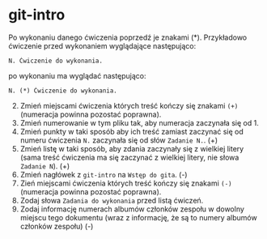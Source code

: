 # git-intro

Po wykonaniu danego ćwiczenia poprzedź je znakami (*).
Przykładowo ćwiczenie przed wykonaniem wyglądające następująco:
```
N. Ćwiczenie do wykonania.
```
po wykonaniu ma wyglądać następująco:
```
N. (*) Ćwiczenie do wykonania.
```

2. Zmień miejscami ćwiczenia których treść kończy się znakami `(+)` (numeracja powinna pozostać poprawna).
3. Zmień numerowanie w tym pliku tak, aby numeracja zaczynała się od 1.
4. Zmień punkty w taki sposób aby ich treść zamiast zaczynać się od numeru ćwiczenia `N.` zaczynała się od słów `Zadanie N.`. (+)
5. Zmień listę w taki sposób, aby zdania zaczynały się z wielkiej litery (sama treść ćwiczenia ma się zaczynać z wielkiej litery, nie słowa `Zadanie N`). (+)
6. Zmień nagłówek z `git-intro` na `Wstęp do gita`. (-)
7. Zień miejscami ćwiczenia których treść kończy się znakami `(-)` (numeracja powinna pozostać poprawna).
8. Zodaj słowa `Zadania do wykonania` przed listą ćwiczeń.
9. Zodaj informację numerach albumów członków zespołu w dowolny miejscu tego dokumentu (wraz z informację, że są to numery albumów członków zespołu) (-)
